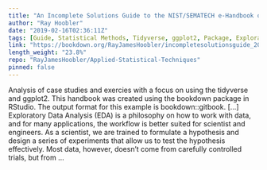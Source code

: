 ```yaml
---
title: "An Incomplete Solutions Guide to the NIST/SEMATECH e-Handbook of Statistical Methods"
author: "Ray Hoobler"
date: "2019-02-16T02:36:11Z"
tags: [Guide, Statistical Methods, Tidyverse, ggplot2, Package, Exploratory Data Analysis]
link: "https://bookdown.org/RayJamesHoobler/incompletesolutionsguide_20190215/"
length_weight: "23.8%"
repo: "RayJamesHoobler/Applied-Statistical-Techniques"
pinned: false
---
```


Analysis of case studies and exercies with a focus on using the tidyverse and ggplot2. This handbook was created using the bookdown package in RStudio. The output format for this example is bookdown::gitbook. [...] Exploratory Data Analysis (EDA) is a philosophy on how to work with data, and for many applications, the workflow is better suited for scientist and engineers. As a scientist, we are trained to formulate a hypothesis and design a series of experiments that allow us to test the hypothesis effectively. Most data, however, doesn’t come from carefully controlled trials, but from ...
